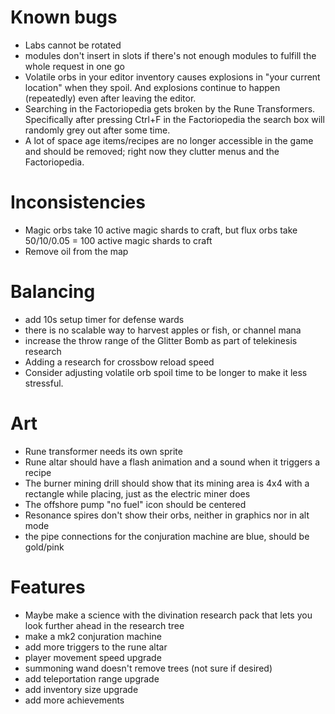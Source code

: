 # Known bugs

* Labs cannot be rotated
* modules don't insert in slots if there's not enough modules to fulfill the
  whole request in one go
* Volatile orbs in your editor inventory causes explosions in "your current location" when they spoil. And explosions continue to happen (repeatedly) even after leaving the editor.
* Searching in the Factoriopedia gets broken by the Rune Transformers. Specifically after pressing Ctrl+F in the Factoriopedia the search box will randomly grey out after some time.
* A lot of space age items/recipes are no longer accessible in the game and should be removed; right now they clutter menus and the Factoriopedia.

# Inconsistencies

* Magic orbs take 10 active magic shards to craft, but flux orbs take 50/10/0.05 = 100 active magic shards to craft
* Remove oil from the map

# Balancing

* add 10s setup timer for defense wards
* there is no scalable way to harvest apples or fish, or channel mana
* increase the throw range of the Glitter Bomb as part of telekinesis research
* Adding a research for crossbow reload speed
* Consider adjusting volatile orb spoil time to be longer to make it less stressful.

# Art

* Rune transformer needs its own sprite
* Rune altar should have a flash animation and a sound when it triggers a recipe
* The burner mining drill should show that its mining area is 4x4 with a rectangle while placing, just as the electric miner does
* The offshore pump "no fuel" icon should be centered
* Resonance spires don't show their orbs, neither in graphics nor in alt mode
* the pipe connections for the conjuration machine are blue, should be gold/pink

# Features

* Maybe make a science with the divination research pack that lets you look
  further ahead in the research tree
* make a mk2 conjuration machine
* add more triggers to the rune altar
* player movement speed upgrade
* summoning wand doesn't remove trees (not sure if desired)
* add teleportation range upgrade
* add inventory size upgrade
* add more achievements
